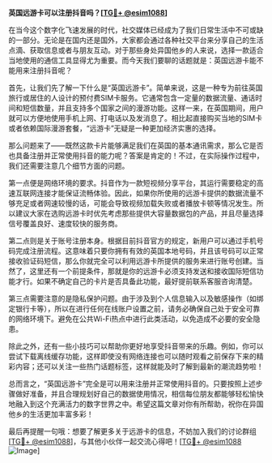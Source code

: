 **英国远游卡可以注册抖音吗？[[TG💪+ @esim1088](https://t.me/s/esim1088)]**

在当今这个数字化飞速发展的时代，社交媒体已经成为了我们日常生活中不可或缺的一部分。无论是在国内还是国外，大家都会通过各种社交平台来分享自己的生活点滴、获取信息或者与朋友互动。对于那些身处异国他乡的人来说，选择一款适合当地使用的通信工具显得尤为重要。而今天我们要聊的话题就是：英国远游卡能不能用来注册抖音呢？

首先，让我们先了解一下什么是“英国远游卡”。简单来说，这是一种专为前往英国旅行或居住的人设计的预付费SIM卡服务。它通常包含一定量的数据流量、通话时间和短信数量，并且支持多个国家之间的漫游功能。这样一来，在英国期间，用户就可以方便地使用手机上网、打电话以及发消息了。相比起直接购买当地的SIM卡或者依赖国际漫游套餐，“远游卡”无疑是一种更加经济实惠的选择。

那么问题来了——既然这款卡片能够满足我们在英国的基本通讯需求，那么它是否也具备注册并正常使用抖音的能力呢？答案是肯定的！不过，在实际操作过程中，我们还需要注意几个细节方面的问题。

第一点便是网络环境的要求。抖音作为一款短视频分享平台，其运行需要稳定的高速互联网连接才能保证流畅体验。因此，如果你所使用的远游卡提供的数据流量不够充足或者网速较慢的话，可能会导致视频加载失败或者播放卡顿等情况发生。所以建议大家在选购远游卡时优先考虑那些提供大容量数据包的产品，并且尽量选择信号覆盖良好、速度较快的服务商。

第二点则是关于账号注册本身。根据目前抖音官方的规定，新用户可以通过手机号码完成注册流程。这意味着只要你拥有有效的英国本地号码，并且该号码可以正常接收验证码短信，那么你就完全可以利用远游卡所提供的服务来进行账号创建。当然了，这里还有一个前提条件，那就是你的远游卡必须支持发送和接收国际短信功能才行。如果不确定自己的卡片是否具备此功能，最好提前联系客服咨询清楚。

第三点需要注意的是隐私保护问题。由于涉及到个人信息输入以及敏感操作（如绑定银行卡等），所以在进行任何在线账户设置之前，请务必确保自己处于安全可靠的网络环境下。避免在公共Wi-Fi热点中进行此类活动，以免造成不必要的安全隐患。

除此之外，还有一些小技巧可以帮助你更好地享受抖音带来的乐趣。例如，你可以尝试下载离线缓存功能，这样即使没有网络连接也可以随时观看之前保存下来的精彩内容；还可以关注一些热门话题标签，这样就能及时了解到最新的潮流趋势啦！

总而言之，“英国远游卡”完全是可以用来注册并正常使用抖音的。只要按照上述步骤做好准备，并且合理规划好自己的数据使用情况，相信每位朋友都能够轻松愉快地融入到这个充满活力的数字世界之中。希望这篇文章对你有所帮助，祝你在异国他乡的生活更加丰富多彩！

最后再提醒一句哦：想要了解更多关于远游卡的信息，不妨加入我们的讨论群组[[TG💪+ @esim1088](https://t.me/s/esim1088)]，与其他小伙伴一起交流心得吧！[[TG💪+ @esim1088](https://t.me/s/esim1088) ![Image](https://i.postimg.cc/4NQfJmqS/Snipaste-2025-05-13-00-14-12.png)]